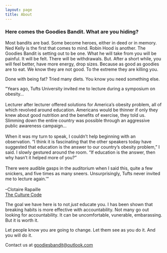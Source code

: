 ```yaml
---
layout: page
title: About
---
```


<h3>
    Here comes the Goodies Bandit. What are you hiding?
</h3>
<p>
    Most bandits are bad. Some become heroes, either in deed or in memory. Ned Kelly is the first that comes to mind. Robin Hood is another. The Goodies Bandit is setting out to be one. What he will take from you will be painful. It will be felt. There will be withdrawals. But. After a short while, you will feel better, have more energy, drop sizes. Because as good as goodies are to eat. We know they are not good. To the extreme they are killing you.
</p>

<p>
    Done with being fat? Tried many diets. You know you need something else.
</p>
<p class="message">
    "Years ago, Tufts University invited me to lecture during a symposium on obesity…
    <br />
    <br />
    Lecturer after lecturer offered solutions for America’s obesity problem, all of which revolved around education. Americans would be thinner if only they knew about good nutrition and the benefits of exercise, they told us. Slimming down the entire country was possible through an aggressive public awareness campaign…
    <br />
    <br />
    When it was my turn to speak, I couldn’t help beginning with an observation. “I think it is fascinating that the other speakers today have suggested that education is the answer to our country’s obesity problem,” I said. I slowly gestured around the room. “If education is the answer, then why hasn’t it helped more of you?”
    <br />
    <br />
    There were audible gasps in the auditorium when I said this, quite a few snickers, and five times as many sneers. Unsurprisingly, Tufts never invited me to lecture again.’”
    <br />
    <br />
    –Clotaire Rapaille
    <br/>
    <a href="http://amzn.to/1rerMJt" target="_blank">The Culture Code</a>
</p>

<p>
    The goal we have here is to not <i>just</i> educate you. I has been shown that breaking habits is more effective with accountability. Not many go out looking for accountability. It can be uncomfortable, vunerable, embarassing. But it is worth it.
</p>
<p>
    Let people know you are going to change. Let them see as you do it. And you will do it.
</p>
<p>Contact us at <a href="mailto:goodiesbandit@outlook.com&subject=From the Blog">goodiesbandit@outlook.com</a></p>
